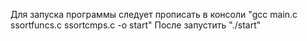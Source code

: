 Для запуска программы следует прописать в консоли "gcc main.c ssortfuncs.c ssortcmps.c -o start"
После запустить "./start"
